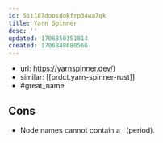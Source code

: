 ```yaml
---
id: 5ii187doosdokfrp34wa7qk
title: Yarn Spinner
desc: ''
updated: 1706850351814
created: 1706848680566
---
```


- url: https://yarnspinner.dev/)
- similar: [[prdct.yarn-spinner-rust]]
- #great_name

## Cons

- Node names cannot contain a . (period).